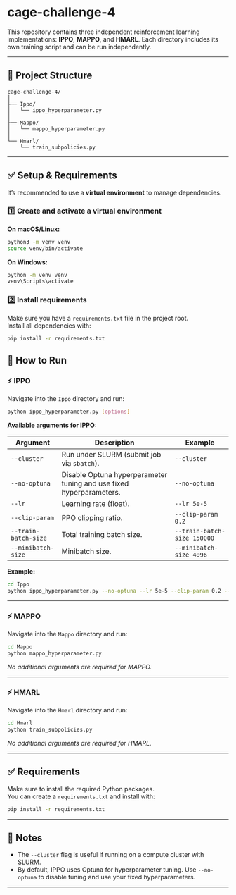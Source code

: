 # cage-challenge-4

This repository contains three independent reinforcement learning implementations: **IPPO**, **MAPPO**, and **HMARL**. Each directory includes its own training script and can be run independently.

---

## 📁 Project Structure

```
cage-challenge-4/
│
├── Ippo/
│   └── ippo_hyperparameter.py
│
├── Mappo/
│   └── mappo_hyperparameter.py
│
└── Hmarl/
    └── train_subpolicies.py
```

---

## ✅ Setup & Requirements

It’s recommended to use a **virtual environment** to manage dependencies.

### 1️⃣ Create and activate a virtual environment

**On macOS/Linux:**

```bash
python3 -m venv venv
source venv/bin/activate
```

**On Windows:**

```bash
python -m venv venv
venv\Scripts\activate
```

### 2️⃣ Install requirements

Make sure you have a `requirements.txt` file in the project root.  
Install all dependencies with:

```bash
pip install -r requirements.txt
```


## 🚀 How to Run

### ⚡ IPPO

Navigate into the `Ippo` directory and run:

```bash
python ippo_hyperparameter.py [options]
```

**Available arguments for IPPO:**

| Argument | Description | Example |
| -------- | ----------- | ------- |
| `--cluster` | Run under SLURM (submit job via `sbatch`). | `--cluster` |
| `--no-optuna` | Disable Optuna hyperparameter tuning and use fixed hyperparameters. | `--no-optuna` |
| `--lr` | Learning rate (float). | `--lr 5e-5` |
| `--clip-param` | PPO clipping ratio. | `--clip-param 0.2` |
| `--train-batch-size` | Total training batch size. | `--train-batch-size 150000` |
| `--minibatch-size` | Minibatch size. | `--minibatch-size 4096` |

**Example:**

```bash
cd Ippo
python ippo_hyperparameter.py --no-optuna --lr 5e-5 --clip-param 0.2 --train-batch-size 150000 --minibatch-size 4096
```

---

### ⚡ MAPPO

Navigate into the `Mappo` directory and run:

```bash
cd Mappo
python mappo_hyperparameter.py
```

_No additional arguments are required for MAPPO._

---

### ⚡ HMARL

Navigate into the `Hmarl` directory and run:

```bash
cd Hmarl
python train_subpolicies.py
```

_No additional arguments are required for HMARL._

---

## ✅ Requirements

Make sure to install the required Python packages.  
You can create a `requirements.txt` and install with:

```bash
pip install -r requirements.txt
```

---

## 📌 Notes

- The `--cluster` flag is useful if running on a compute cluster with SLURM.
- By default, IPPO uses Optuna for hyperparameter tuning. Use `--no-optuna` to disable tuning and use your fixed hyperparameters.

---


